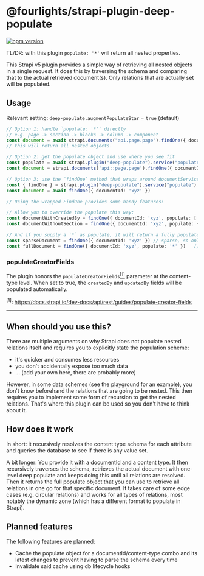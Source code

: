 # @fourlights/strapi-plugin-deep-populate

[![npm version](https://badge.fury.io/js/@fourlights%2Fstrapi-plugin-deep-populate.svg)](https://badge.fury.io/js/@fourlights%2Fstrapi-plugin-deep-populate)

TL/DR: with this plugin `populate: '*'` will return all nested properties.

This Strapi v5 plugin provides a simple way of retrieving all nested objects in a single request.
It does this by traversing the schema and comparing that to the actual retrieved document(s).
Only relations that are actually set will be populated.

## Usage

Relevant setting: `deep-populate.augmentPopulateStar` = `true` (default)
```ts
// Option 1: handle `populate: '*'` directly
// e.g. page -> section -> blocks -> column -> component
const document = await strapi.documents("api.page.page").findOne({ document: 'xyz', populate: '*' })
// this will return all nested objects.
```

```ts
// Option 2: get the populate object and use where you see fit
const populate = await strapi.plugin("deep-populate").service("populate").get({ documentId: 'xyz', contentType: 'api::page.page' })
const document = strapi.documents('api::page.page').findOne({ documentId: 'xyz', populate })
```
```ts
// Option 3: use the `findOne` method that wraps around documentService.findOne
const { findOne } = strapi.plugin("deep-populate").service("populate").documents("api::page.page")
const document = await findOne({ documentId: 'xyz' })
```

```ts
// Using the wrapped FindOne provides some handy features:

// Allow you to override the populate this way:
const documentWithCreatedBy = findOne({ documentId: 'xyz', populate: ['createdBy']})
const documentWithoutSection = findOne({ documentId: 'xyz', populate: { section: false }})

// And if you supply a `*` as populate, it will return a fully populated document (i.e. non-sparse)
const sparseDocument = findOne({ documentId: 'xyz' }) // sparse, so only attributes are returned that have a value
const fullDocument = findOne({ documentId: 'xyz', populate: '*' })   // fully populated, so all attributes are returned
```

### populateCreatorFields

The plugin honors the `populateCreatorFields`<a href="#fn1"><sup>[1]</sup></a> parameter at the content-type level. When set to true, the `createdBy` and `updatedBy` fields will be populated automatically.

<sup id="fn1">[1]</sup>: https://docs.strapi.io/dev-docs/api/rest/guides/populate-creator-fields


---

## When should you use this?

There are multiple arguments on why Strapi does not populate nested relations itself and requires you to explicitly state the population scheme:

- it's quicker and consumes less resources
- you don't accidentally expose too much data
- ... (add your own here, there are probably more)

However, in some data schemes (see the playground for an example), you don't know beforehand the relations that are going to be nested. This then requires you to implement some form of recursion to get the nested relations. That's where this plugin can be used so you don't have to think about it.

## How does it work

In short: it recursively resolves the content type schema for each attribute and queries the database to see if there is any value set.

A bit longer: You provide it with a documentId and a content type. It then recursively traverses the schema, retrieves the actual document with one-level deep populate and keeps doing this until all relations are resolved. Then it returns the full populate object that you can use to retrieve all relations in one go for that specific document.
It takes care of some edge cases (e.g. circular relations) and works for all types of relations, most notably the dynamic zone (which has a different format to populate in Strapi).

## Planned features

The following features are planned:

- Cache the populate object for a documentId/content-type combo and its latest changes to prevent having to parse the schema every time
- Invalidate said cache using db lifecycle hooks
